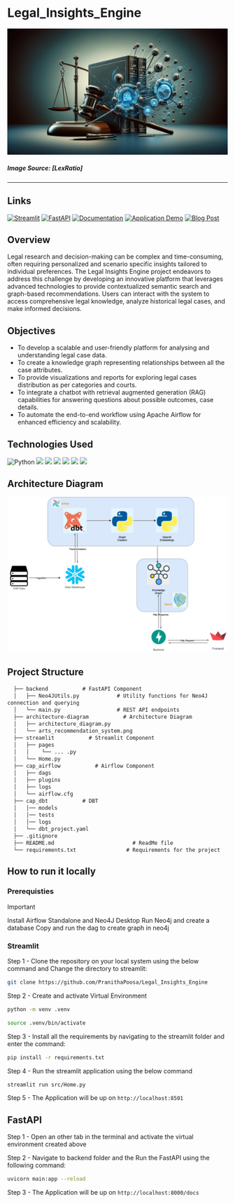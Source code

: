 # Legal_Insights_Engine

![Legal Insights Engine](https://github.com/PranithaPoosa/Legal_Insights_Engine/blob/main/assets/LIE_image.png)

##### Image Source: [LexRatio]
----- 

## Links

[![Streamlit](https://img.shields.io/badge/Streamlit%20Application-FF4B4B?style=for-the-badge&logo=Streamlit&logoColor=white)](http://localhost:8501/)  [![FastAPI](https://img.shields.io/badge/FastAPI-009688?style=for-the-badge&logo=FastAPI&logoColor=white)](http://localhost:8000/docs)  [![Documentation](https://img.shields.io/badge/Documentation-4285F4?style=for-the-badge&logo=Google&logoColor=white)](https://docs.google.com/document/d/1wHwd04DgPQCn4MabcBoIwR_CIg079P4PwEfDsXIjsVQ/edit)  [![Application Demo](https://img.shields.io/badge/Application_Demo-orange?style=for-the-badge&logo=YouTube&logoColor=white)](https://www.youtube.com/embed/ywKlXsZLMv4)  [![Blog Post](https://img.shields.io/badge/Blog_Post-black?style=for-the-badge&logo=Medium&logoColor=white)](https://medium.com/@pranithapoosa.30/legal-insights-engine-simplifying-legal-analysis-for-everyone-804d61a81604)

## Overview
Legal research and decision-making can be complex and time-consuming, often requiring personalized and scenario specific insights tailored to individual preferences. The Legal Insights Engine project endeavors to address this challenge by developing an innovative platform that leverages advanced technologies to provide contextualized semantic search and graph-based recommendations. Users can interact with the system to access comprehensive legal knowledge, analyze historical legal cases, and make informed decisions.

## Objectives
- To develop a scalable and user-friendly platform for analysing and understanding legal case data.
- To create a knowledge graph representing relationships between all the case attributes.
- To provide visualizations and reports for exploring legal cases distribution as per categories and courts.
- To integrate a chatbot with retrieval augmented generation (RAG) capabilities for answering questions about possible outcomes, case details.
- To automate the end-to-end workflow using Apache Airflow for enhanced efficiency and scalability.

## Technologies Used

![Python](https://img.shields.io/badge/python-grey?style=for-the-badge&logo=python&logoColor=ffdd54)
![](https://img.shields.io/badge/FastAPI-4285F4?style=for-the-badge&logo=fastapi&logoColor=white)
![](https://img.shields.io/badge/Neo4J-orange?style=for-the-badge&logo=neo4j&logoColor=white)
![](https://img.shields.io/badge/Apache_Airflow-green?style=for-the-badge&logo=apache-airflow&logoColor=white)
![](https://img.shields.io/badge/Streamlit-FF4B4B?style=for-the-badge&logo=Streamlit&logoColor=white)
![](https://img.shields.io/badge/Snowflake-blue?style=for-the-badge&logo=Snowflake&logoColor=white)
![](https://img.shields.io/badge/dbt-yellow?style=for-the-badge&logo=Dbt&logoColor=white)

## Architecture Diagram

![Legal Insights Engine](https://github.com/PranithaPoosa/Legal_Insights_Engine/blob/main/architecture_diagram/LIE_arch_diag.jpg)

## Project Structure

```
  ├── backend           # FastAPI Component
  │   ├── Neo4JUtils.py            # Utility functions for Neo4J connection and querying    
  │   └── main.py                  # REST API endpoints
  ├── architecture-diagram           # Architecture Diagram
  │   ├── architecture_diagram.py          
  │   └── arts_recommendation_system.png   
  ├── streamlit           # Streamlit Component
  │   ├── pages            
  │   │    └── ... .py
  │   └── Home.py           
  ├── cap_airflow           # Airflow Component
  │   ├── dags            
  │   ├── plugins           
  │   ├── logs           
  │   └── airflow.cfg
  ├── cap_dbt           # DBT
  │   │── models            
  │   │── tests
  │   │── logs            
  │   └── dbt_project.yaml
  ├── .gitignore   
  ├── README.md                         # ReadMe file
  └── requirements.txt                # Requirements for the project
```

## How to run it locally
### Prerequisties
> [!IMPORTANT]
> Install Airflow Standalone and Neo4J Desktop
> Run Neo4j and create a database
> Copy and run the dag to create graph in neo4j

### Streamlit

Step 1 -  Clone the repository on your local system using the below command and Change the directory to streamlit:
```bash
git clone https://github.com/PranithaPoosa/Legal_Insights_Engine
```

Step 2 - Create and activate Virtual Environment
```bash
python -m venv .venv
```
```bash
source .venv/bin/activate
```

Step 3 - Install all the requirements by navigating to the streamlit folder and enter the command:
```bash
pip install -r requirements.txt
```

Step 4 - Run the streamlit application using the below command
```bash
streamlit run src/Home.py
```

Step 5 - The Application will be up on ```http://localhost:8501```

## FastAPI

Step 1 - Open an other tab in the terminal and activate the virtual environment created above

Step 2 - Navigate to backend folder and the Run the FastAPI using the following command:
```bash
uvicorn main:app --reload
```

Step 3 - The Application will be up on ```http://localhost:8000/docs```









